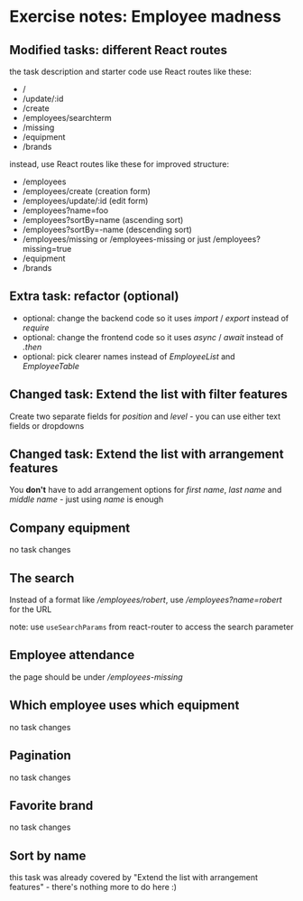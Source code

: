 # Exercise notes: Employee madness

## Modified tasks: different React routes

the task description and starter code use React routes like these:

- /
- /update/:id
- /create
- /employees/searchterm
- /missing
- /equipment
- /brands

instead, use React routes like these for improved structure:

- /employees
- /employees/create (creation form)
- /employees/update/:id (edit form)
- /employees?name=foo
- /employees?sortBy=name (ascending sort)
- /employees?sortBy=-name (descending sort)
- /employees/missing or /employees-missing or just /employees?missing=true
- /equipment
- /brands

## Extra task: refactor (optional)

- optional: change the backend code so it uses _import_ / _export_ instead of _require_
- optional: change the frontend code so it uses _async_ / _await_ instead of _.then_
- optional: pick clearer names instead of _EmployeeList_ and _EmployeeTable_

## Changed task: Extend the list with filter features

Create two separate fields for _position_ and _level_ - you can use either text fields or dropdowns

## Changed task: Extend the list with arrangement features

You **don't** have to add arrangement options for _first name_, _last name_ and _middle name_ - just using _name_ is enough

## Company equipment

no task changes

## The search

Instead of a format like _/employees/robert_, use _/employees?name=robert_ for the URL

note: use `useSearchParams` from react-router to access the search parameter

## Employee attendance

the page should be under _/employees-missing_

## Which employee uses which equipment

no task changes

## Pagination

no task changes

## Favorite brand

no task changes

## Sort by name

this task was already covered by "Extend the list with arrangement features" - there's nothing more to do here :)
